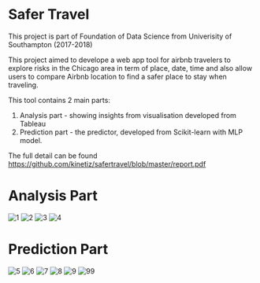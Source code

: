 # Safer Travel

This project is part of Foundation of Data Science from Univerisity of Southampton (2017-2018)

This project aimed to develope a web app tool for airbnb travelers to explore risks in the Chicago area in term of place, date, time and also allow users to compare Airbnb location to find a safer place to stay when traveling.

This tool contains 2 main parts: 

1) Analysis part - showing insights from visualisation developed from Tableau
2) Prediction part - the predictor, developed from Scikit-learn with MLP model.

The full detail can be found https://github.com/kinetiz/safertravel/blob/master/report.pdf

# Analysis Part
![1](https://user-images.githubusercontent.com/29846375/42543986-7d2f52d2-84a6-11e8-9491-2faace5120b4.png)
![2](https://user-images.githubusercontent.com/29846375/42543987-7d46d100-84a6-11e8-9a55-174cc3e5816e.png)
![3](https://user-images.githubusercontent.com/29846375/42543989-7d5d08f8-84a6-11e8-8c41-0ac4330a86b8.png)
![4](https://user-images.githubusercontent.com/29846375/42543991-7d729510-84a6-11e8-9fd3-688539dd5bef.png)

# Prediction Part
![5](https://user-images.githubusercontent.com/29846375/42543993-7d8948be-84a6-11e8-91ba-4869e225cfbe.png)
![6](https://user-images.githubusercontent.com/29846375/42543995-7d9fad34-84a6-11e8-9b6d-51c723fdc354.png)
![7](https://user-images.githubusercontent.com/29846375/42543996-7db5ee8c-84a6-11e8-8115-37f0c04f8e99.png)
![8](https://user-images.githubusercontent.com/29846375/42543997-7dcfe7a6-84a6-11e8-9f54-eb8aa65188e2.png)
![9](https://user-images.githubusercontent.com/29846375/42543998-7de6a694-84a6-11e8-88af-1c449b267ca1.png)
![99](https://user-images.githubusercontent.com/29846375/42543999-7dfc0778-84a6-11e8-89ce-6b52c0326ff4.png)
